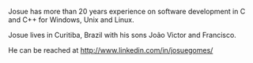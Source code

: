 Josue has more than 20 years experience on software development in C and C++ for Windows, Unix and Linux.

Josue lives in Curitiba, Brazil with his sons João Victor and Francisco.

He can be reached at http://www.linkedin.com/in/josuegomes/

<!---
josuegomes/josuegomes is a ✨ special ✨ repository because its `README.md` (this file) appears on your GitHub profile.
You can click the Preview link to take a look at your changes.
--->
